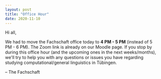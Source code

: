```yaml
---
layout: post
title: "Office Hour"
date: 2020-11-10
---
```


Hi all,

We had to move the Fachschaft office today to **4 PM - 5 PM** (instead of 5 PM - 6 PM). The Zoom link is already on our Moodle page. 
If you stop by during this office hour (and the upcoming ones in the next weeks/months), we'll try to help you with any questions or issues you have regarding studying computational/general linguistics in Tübingen.

– The Fachschaft
